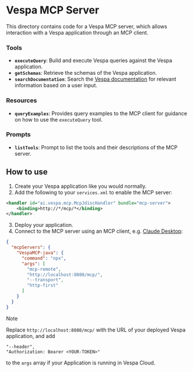 # Vespa MCP Server

This directory contains code for a Vespa MCP server, which allows interaction with a Vespa application through an MCP client.

### Tools
- **`executeQuery`**: Build and execute Vespa queries against the Vespa application.
- **`getSchemas`**: Retrieve the schemas of the Vespa application.
- **`searchDocumentation`**: Search the [Vespa documentation](https://docs.vespa.ai/) for relevant information based on a user input.

### Resources
- **`queryExamples`**: Provides query examples to the MCP client for guidance on how to use the `executeQuery` tool.

### Prompts
- **`listTools`**: Prompt to list the tools and their descriptions of the MCP server.

## How to use
1. Create your Vespa application like you would normally.
2. Add the following to your `services.xml` to enable the MCP server:
```xml
<handler id="ai.vespa.mcp.McpJdiscHandler" bundle="mcp-server">
    <binding>http://*/mcp/*</binding>
</handler>
```
3. Deploy your application.
4. Connect to the MCP server using an MCP client, e.g. [Claude Desktop](https://claude.ai/download):
```json
{
  "mcpServers": {
    "VespaMCP-java": {
      "command": "npx",
      "args": [
        "mcp-remote",
        "http://localhost:8080/mcp/",
        "--transport",
        "http-first"
      ]
    }
  }
}
```
> [!NOTE]
> Replace `http://localhost:8080/mcp/` with the URL of your deployed Vespa application, and add
> ```
> "--header",
> "Authorization: Bearer <YOUR-TOKEN>"
> ```
> to the `args` array if your Application is running in Vespa Cloud.

